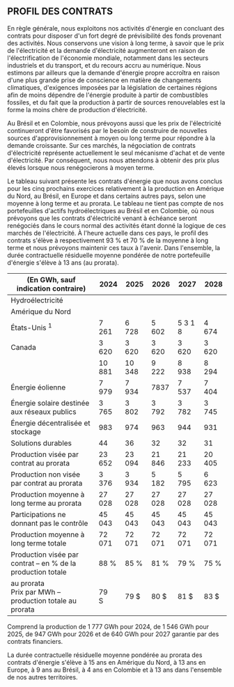 ## PROFIL DES CONTRATS

En règle générale, nous exploitons nos activités d'énergie en concluant des contrats pour disposer d'un fort degré de prévisibilité des fonds provenant des activités. Nous conservons une vision à long terme, à savoir que le prix de l'électricité et la demande d'électricité augmenteront en raison de l'électrification de l'économie mondiale, notamment dans les secteurs industriels et du transport, et du recours accru au numérique. Nous estimons par ailleurs que la demande d'énergie propre accroîtra en raison d'une plus grande prise de conscience en matière de changements climatiques, d'exigences imposées par la législation de certaines régions afin de moins dépendre de l'énergie produite à partir de combustibles fossiles, et du fait que la production à partir de sources renouvelables est la forme la moins chère de production d'électricité.

Au Brésil et en Colombie, nous prévoyons aussi que les prix de l'électricité continueront d'être favorisés par le besoin de construire de nouvelles sources d'approvisionnement à moyen ou long terme pour répondre à la demande croissante. Sur ces marchés, la négociation de contrats d'électricité représente actuellement le seul mécanisme d'achat et de vente d'électricité. Par conséquent, nous nous attendons à obtenir des prix plus élevés lorsque nous renégocierons à moyen terme.

Le tableau suivant présente les contrats d'énergie que nous avons conclus pour les cinq prochains exercices relativement à la production en Amérique du Nord, au Brésil, en Europe et dans certains autres pays, selon une moyenne à long terme et au prorata. Le tableau ne tient pas compte de nos portefeuilles d'actifs hydroélectriques au Brésil et en Colombie, où nous prévoyons que les contrats d'électricité venant à échéance seront renégociés dans le cours normal des activités étant donné la logique de ces marchés de l'électricité. À l'heure actuelle dans ces pays, le profil des contrats s'élève à respectivement 93 % et 70 % de la moyenne à long terme et nous prévoyons maintenir ces taux à l'avenir. Dans l'ensemble, la durée contractuelle résiduelle moyenne pondérée de notre portefeuille d'énergie s'élève à 13 ans (au prorata).

| (En GWh, sauf indication contraire)                            | 2024    | 2025   | 2026   | 2027             | 2028   |
|----------------------------------------------------------------|---------|--------|--------|------------------|--------|
| Hydroélectricité                                               |         |        |        |                  |        |
| Amérique du Nord                                               |         |        |        |                  |        |
| États-Unis <sup>1</sup>                                        | 7 261   | 6 728  | 5 602  | 5 3 1 8          | 4 674  |
| Canada                                                         | 3 620   | 3 620  | 3 620  | 3 620            | 3 620  |
|                                                                | 10 881  | 10 348 | 9 222  | 8 938            | 8 294  |
| Énergie éolienne                                               | 7 979   | 7 934  | 7837   | 7 537            | 7 404  |
| Énergie solaire destinée aux réseaux publics                   | 3 765   | 3 802  | 3 792  | 3 782            | 3 745  |
| Énergie décentralisée et stockage                              | 983     | 974    | 963    | 944              | 931    |
| Solutions durables                                             | 44      | 36     | 32     | 32               | 31     |
| Production visée par contrat au prorata                        | 23 652  | 23 094 | 21 846 | 21 233           | 20 405 |
| Production non visée par contrat au prorata                    | 3 376   | 3 934  | 5 182  | 5 795            | 6 623  |
| Production moyenne à long terme au prorata                     | 27 028  | 27 028 | 27 028 | 27 028           | 27 028 |
| Participations ne donnant pas le contrôle                      | 45 043  | 45 043 | 45 043 | 45 043           | 45 043 |
| Production moyenne à long terme totale                         | 72 071  | 72 071 | 72 071 | 72 071           | 72 071 |
| Production visée par contrat – en $\%$ de la production totale | 88 %    | 85 %   | 81 %   | 79 %             | 75 %   |
| au prorata<br>Prix par MWh – production totale au prorata      | 79<br>S | 79 \$  | 80 \$  | $81 \text{ } \$$ | 83 \$  |

Comprend la production de 1 777 GWh pour 2024, de 1 546 GWh pour 2025, de 947 GWh pour 2026 et de 640 GWh pour 2027 garantie par des contrats financiers.

La durée contractuelle résiduelle moyenne pondérée au prorata des contrats d'énergie s'élève à 15 ans en Amérique du Nord, à 13 ans en Europe, à 9 ans au Brésil, à 4 ans en Colombie et à 13 ans dans l'ensemble de nos autres territoires.